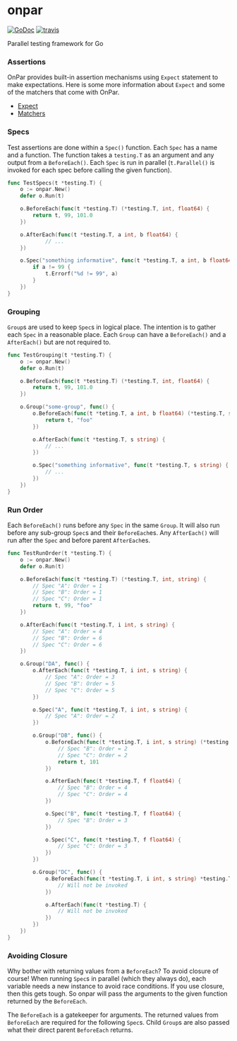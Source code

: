 # onpar
[![GoDoc][go-doc-badge]][go-doc] [![travis][travis-badge]][travis]

Parallel testing framework for Go

### Assertions
OnPar provides built-in assertion mechanisms using `Expect` statement to make expectations. Here is some more information about `Expect` and some of the matchers that come with OnPar.

- [Expect](expect/README.md)
- [Matchers](matchers/README.md)

### Specs
Test assertions are done within a `Spec()` function. Each `Spec` has a name and a function. The function takes a `testing.T` as an argument and any output from a `BeforeEach()`. Each `Spec` is run in parallel (`t.Parallel()` is invoked for each spec before calling the given function).

```go
func TestSpecs(t *testing.T) {
    o := onpar.New()
    defer o.Run(t)

    o.BeforeEach(func(t *testing.T) (*testing.T, int, float64) {
        return t, 99, 101.0
    })

    o.AfterEach(func(t *testing.T, a int, b float64) {
            // ...
    })

    o.Spec("something informative", func(t *testing.T, a int, b float64) {
        if a != 99 {
            t.Errorf("%d != 99", a)
        }
    })
}
```

### Grouping
`Group`s are used to keep `Spec`s in logical place. The intention is to gather each `Spec` in a reasonable place. Each `Group` can have a `BeforeEach()` and a `AfterEach()` but are not required to.


```go
func TestGrouping(t *testing.T) {
    o := onpar.New()
    defer o.Run(t)

    o.BeforeEach(func(t *testing.T) (*testing.T, int, float64) {
        return t, 99, 101.0
    })

    o.Group("some-group", func() {
        o.BeforeEach(func(t *teting.T, a int, b float64) (*testing.T, string) {
            return t, "foo"
        })

        o.AfterEach(func(t *testing.T, s string) {
            // ...
        })

        o.Spec("something informative", func(t *testing.T, s string) {
            // ...
        })
    })
}
```

### Run Order
Each `BeforeEach()` runs before any `Spec` in the same `Group`. It will also run before any sub-group `Spec`s and their `BeforeEach`es. Any `AfterEach()` will run after the `Spec` and before parent `AfterEach`es.

``` go
func TestRunOrder(t *testing.T) {
    o := onpar.New()
    defer o.Run(t)

    o.BeforeEach(func(t *testing.T) (*testing.T, int, string) {
        // Spec "A": Order = 1
        // Spec "B": Order = 1
        // Spec "C": Order = 1
        return t, 99, "foo"
    })

    o.AfterEach(func(t *testing.T, i int, s string) {
        // Spec "A": Order = 4
        // Spec "B": Order = 6
        // Spec "C": Order = 6
    })

    o.Group("DA", func() {
        o.AfterEach(func(t *testing.T, i int, s string) {
            // Spec "A": Order = 3
            // Spec "B": Order = 5
            // Spec "C": Order = 5
        })

        o.Spec("A", func(t *testing.T, i int, s string) {
            // Spec "A": Order = 2
        })

        o.Group("DB", func() {
            o.BeforeEach(func(t *testing.T, i int, s string) (*testing.T, float64) {
                // Spec "B": Order = 2
                // Spec "C": Order = 2
                return t, 101
            })

            o.AfterEach(func(t *testing.T, f float64) {
                // Spec "B": Order = 4
                // Spec "C": Order = 4
            })

            o.Spec("B", func(t *testing.T, f float64) {
                // Spec "B": Order = 3
            })

            o.Spec("C", func(t *testing.T, f float64) {
                // Spec "C": Order = 3
            })
        })

        o.Group("DC", func() {
            o.BeforeEach(func(t *testing.T, i int, s string) *testing.T {
                // Will not be invoked
            })

            o.AfterEach(func(t *testing.T) {
                // Will not be invoked
            })
        })
    })
}
```

### Avoiding Closure
Why bother with returning values from a `BeforeEach`? To avoid closure of course! When running `Spec`s in parallel (which they always do), each variable needs a new instance to avoid race conditions. If you use closure, then this gets tough. So onpar will pass the arguments to the given function returned by the `BeforeEach`.

The `BeforeEach` is a gatekeeper for arguments. The returned values from `BeforeEach` are required for the following `Spec`s. Child `Group`s are also passed what their direct parent `BeforeEach` returns.

[go-doc-badge]:             https://godoc.org/github.com/poy/onpar?status.svg
[go-doc]:                   https://godoc.org/github.com/poy/onpar
[travis-badge]:             https://travis-ci.org/poy/onpar.svg?branch=master
[travis]:                   https://travis-ci.org/poy/onpar?branch=master
